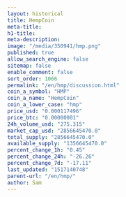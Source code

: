 ```yaml
---
layout: historical
title: HempCoin
meta-title: 
h1-title: 
meta-description: 
image: "/media/350941/hmp.png"
published: true
allow_search_engine: false
sitemap: false
enable_comment: false
sort_order: 1066
permalink: "/en/hmp/discussion.html"
coin_a_symbol: "HMP"
coin_a_name: "HempCoin"
coin_a_lower_case: "hmp"
price_usd: "0.000117496"
price_btc: "0.00000001"
24h_volume_usd: "275.315"
market_cap_usd: "2856645470.0"
total_supply: "2856645470.0"
available_supply: "1356645470.0"
percent_change_1h: "0.45"
percent_change_24h: "-26.26"
percent_change_7d: "-17.11"
last_updated: "1517140748"
parent-url: "/en/hmp/"
author: Sam
---
```


